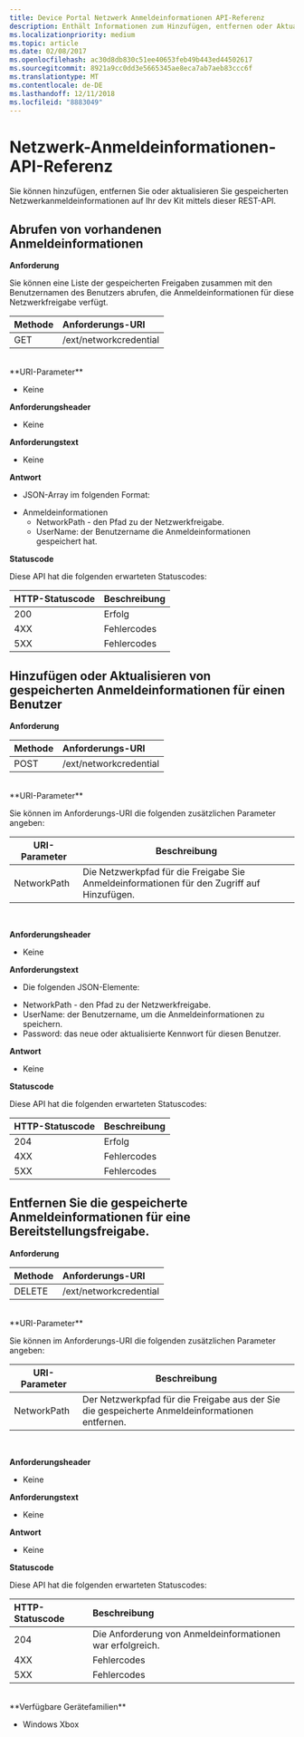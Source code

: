 ```yaml
---
title: Device Portal Netzwerk Anmeldeinformationen API-Referenz
description: Enthält Informationen zum Hinzufügen, entfernen oder Aktualisieren der Netzwerkanmeldeinformationen programmgesteuert.
ms.localizationpriority: medium
ms.topic: article
ms.date: 02/08/2017
ms.openlocfilehash: ac30d8db830c51ee40653feb49b443ed44502617
ms.sourcegitcommit: 8921a9cc0dd3e5665345ae8eca7ab7aeb83ccc6f
ms.translationtype: MT
ms.contentlocale: de-DE
ms.lasthandoff: 12/11/2018
ms.locfileid: "8883049"
---
```

# <a name="network-credentials-api-reference"></a>Netzwerk-Anmeldeinformationen-API-Referenz
Sie können hinzufügen, entfernen Sie oder aktualisieren Sie gespeicherten Netzwerkanmeldeinformationen auf Ihr dev Kit mittels dieser REST-API.

## <a name="get-existing-credentials"></a>Abrufen von vorhandenen Anmeldeinformationen

**Anforderung**

Sie können eine Liste der gespeicherten Freigaben zusammen mit den Benutzernamen des Benutzers abrufen, die Anmeldeinformationen für diese Netzwerkfreigabe verfügt.

Methode      | Anforderungs-URI
:------     | :-----
GET | /ext/networkcredential
<br />
**URI-Parameter**

- Keine

**Anforderungsheader**

- Keine

**Anforderungstext**   

- Keine

**Antwort**   

- JSON-Array im folgenden Format:
* Anmeldeinformationen
  * NetworkPath - den Pfad zu der Netzwerkfreigabe.
  * UserName: der Benutzername die Anmeldeinformationen gespeichert hat.

**Statuscode**

Diese API hat die folgenden erwarteten Statuscodes:

HTTP-Statuscode      | Beschreibung
:------     | :-----
200 | Erfolg
4XX | Fehlercodes
5XX | Fehlercodes

## <a name="add-or-update-stored-credentials-for-a-user"></a>Hinzufügen oder Aktualisieren von gespeicherten Anmeldeinformationen für einen Benutzer

**Anforderung**

Methode      | Anforderungs-URI
:------     | :-----
POST | /ext/networkcredential
<br />
**URI-Parameter**

Sie können im Anforderungs-URI die folgenden zusätzlichen Parameter angeben:

| URI-Parameter      | Beschreibung     | 
| ------------------ |-----------------|
| NetworkPath        | Die Netzwerkpfad für die Freigabe Sie Anmeldeinformationen für den Zugriff auf Hinzufügen. |
<br>

**Anforderungsheader**

- Keine

**Anforderungstext**

- Die folgenden JSON-Elemente:
* NetworkPath - den Pfad zu der Netzwerkfreigabe.
* UserName: der Benutzername, um die Anmeldeinformationen zu speichern.
* Password: das neue oder aktualisierte Kennwort für diesen Benutzer.

**Antwort**   

- Keine  

**Statuscode**

Diese API hat die folgenden erwarteten Statuscodes:

HTTP-Statuscode      | Beschreibung
:------     | :-----
204 | Erfolg
4XX | Fehlercodes
5XX | Fehlercodes

## <a name="remove-stored-credentials-for-a-share"></a>Entfernen Sie die gespeicherte Anmeldeinformationen für eine Bereitstellungsfreigabe.

**Anforderung**

Methode      | Anforderungs-URI
:------     | :-----
DELETE | /ext/networkcredential
<br />
**URI-Parameter**

Sie können im Anforderungs-URI die folgenden zusätzlichen Parameter angeben:

| URI-Parameter      | Beschreibung     | 
| ------------------ |-----------------|
| NetworkPath        | Der Netzwerkpfad für die Freigabe aus der Sie die gespeicherte Anmeldeinformationen entfernen. |
<br>

**Anforderungsheader**

- Keine

**Anforderungstext**   

- Keine

**Antwort**   

- Keine 

**Statuscode**

Diese API hat die folgenden erwarteten Statuscodes:

HTTP-Statuscode      | Beschreibung
:------     | :-----
204 | Die Anforderung von Anmeldeinformationen war erfolgreich.
4XX | Fehlercodes
5XX | Fehlercodes

<br />
**Verfügbare Gerätefamilien**

* Windows Xbox


